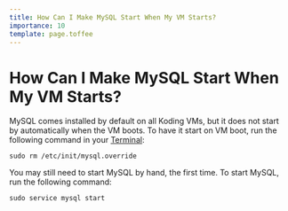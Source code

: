 ```yaml
---
title: How Can I Make MySQL Start When My VM Starts?
importance: 10
template: page.toffee
---
```


# How Can I Make MySQL Start When My VM Starts?

MySQL comes installed by default on all Koding VMs, but it does not start by 
automatically when the VM boots. To have it start on VM boot, run the following 
command in your [Terminal](https://koding.com/Terminal):

```
sudo rm /etc/init/mysql.override
```

You may still need to start MySQL by hand, the first time. To start MySQL, run 
the following command:

```
sudo service mysql start
```
